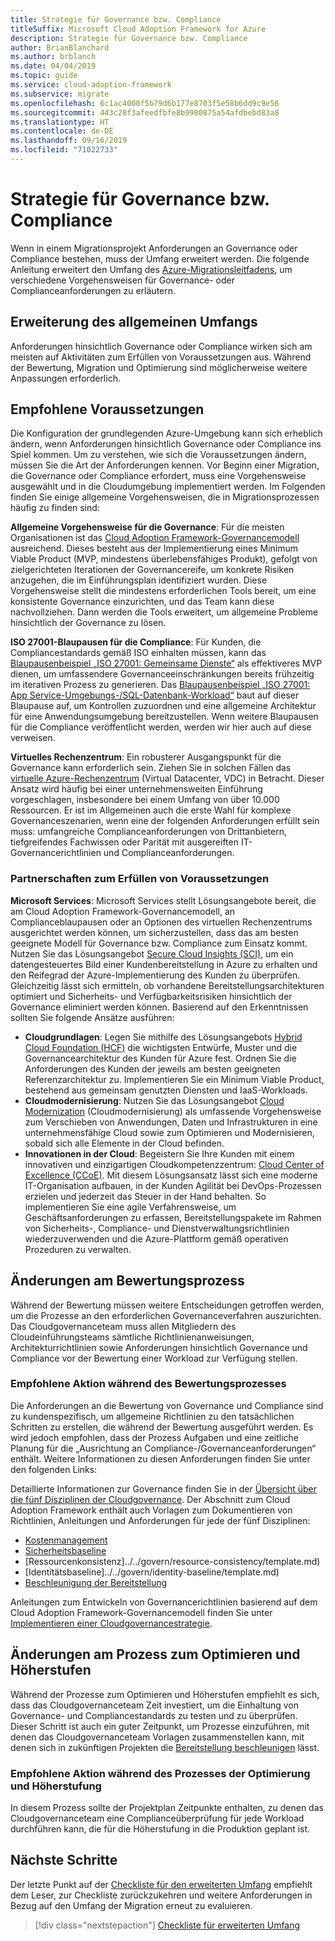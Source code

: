 ```yaml
---
title: Strategie für Governance bzw. Compliance
titleSuffix: Microsoft Cloud Adoption Framework for Azure
description: Strategie für Governance bzw. Compliance
author: BrianBlanchard
ms.author: brblanch
ms.date: 04/04/2019
ms.topic: guide
ms.service: cloud-adoption-framework
ms.subservice: migrate
ms.openlocfilehash: 6c1ac4000f5b79d6b177e8703f5e58b6dd9c9e56
ms.sourcegitcommit: 443c28f3afeedfbfe8b9980875a54afdbebd83a8
ms.translationtype: HT
ms.contentlocale: de-DE
ms.lasthandoff: 09/16/2019
ms.locfileid: "71022733"
---
```

# <a name="governance-or-compliance-strategy"></a>Strategie für Governance bzw. Compliance

Wenn in einem Migrationsprojekt Anforderungen an Governance oder Compliance bestehen, muss der Umfang erweitert werden. Die folgende Anleitung erweitert den Umfang des [Azure-Migrationsleitfadens](../azure-migration-guide/index.md), um verschiedene Vorgehensweisen für Governance- oder Complianceanforderungen zu erläutern.

## <a name="general-scope-expansion"></a>Erweiterung des allgemeinen Umfangs

Anforderungen hinsichtlich Governance oder Compliance wirken sich am meisten auf Aktivitäten zum Erfüllen von Voraussetzungen aus. Während der Bewertung, Migration und Optimierung sind möglicherweise weitere Anpassungen erforderlich.

## <a name="suggested-prerequisites"></a>Empfohlene Voraussetzungen

Die Konfiguration der grundlegenden Azure-Umgebung kann sich erheblich ändern, wenn Anforderungen hinsichtlich Governance oder Compliance ins Spiel kommen. Um zu verstehen, wie sich die Voraussetzungen ändern, müssen Sie die Art der Anforderungen kennen. Vor Beginn einer Migration, die Governance oder Compliance erfordert, muss eine Vorgehensweise ausgewählt und in die Cloudumgebung implementiert werden. Im Folgenden finden Sie einige allgemeine Vorgehensweisen, die in Migrationsprozessen häufig zu finden sind:

**Allgemeine Vorgehensweise für die Governance**: Für die meisten Organisationen ist das [Cloud Adoption Framework-Governancemodell](../../govern/guides/index.md) ausreichend. Dieses besteht aus der Implementierung eines Minimum Viable Product (MVP, mindestens überlebensfähiges Produkt), gefolgt von zielgerichteten Iterationen der Governancereife, um konkrete Risiken anzugehen, die im Einführungsplan identifiziert wurden. Diese Vorgehensweise stellt die mindestens erforderlichen Tools bereit, um eine konsistente Governance einzurichten, und das Team kann diese nachvollziehen. Dann werden die Tools erweitert, um allgemeine Probleme hinsichtlich der Governance zu lösen.

**ISO 27001-Blaupausen für die Compliance**: Für Kunden, die Compliancestandards gemäß ISO einhalten müssen, kann das [Blaupausenbeispiel „ISO 27001: Gemeinsame Dienste“](https://docs.microsoft.com/azure/governance/blueprints/samples/iso27001-shared/index) als effektiveres MVP dienen, um umfassendere Governanceeinschränkungen bereits frühzeitig im iterativen Prozess zu generieren. Das [Blaupausenbeispiel „ISO 27001: App Service-Umgebungs-/SQL-Datenbank-Workload“](https://docs.microsoft.com/azure/governance/blueprints/samples/iso27001-ase-sql-workload) baut auf dieser Blaupause auf, um Kontrollen zuzuordnen und eine allgemeine Architektur für eine Anwendungsumgebung bereitzustellen. Wenn weitere Blaupausen für die Compliance veröffentlicht werden, werden wir hier auch auf diese verweisen.

**Virtuelles Rechenzentrum**: Ein robusterer Ausgangspunkt für die Governance kann erforderlich sein. Ziehen Sie in solchen Fällen das [virtuelle Azure-Rechenzentrum](../../reference/vdc.md) (Virtual Datacenter, VDC) in Betracht. Dieser Ansatz wird häufig bei einer unternehmensweiten Einführung vorgeschlagen, insbesondere bei einem Umfang von über 10.000 Ressourcen. Er ist im Allgemeinen auch die erste Wahl für komplexe Governanceszenarien, wenn eine der folgenden Anforderungen erfüllt sein muss: umfangreiche Complianceanforderungen von Drittanbietern, tiefgreifendes Fachwissen oder Parität mit ausgereiften IT-Governancerichtlinien und Complianceanforderungen.

### <a name="partnership-option-to-complete-prerequisites"></a>Partnerschaften zum Erfüllen von Voraussetzungen

**Microsoft Services**: Microsoft Services stellt Lösungsangebote bereit, die am Cloud Adoption Framework-Governancemodell, an Complianceblaupausen oder an Optionen des virtuellen Rechenzentrums ausgerichtet werden können, um sicherzustellen, dass das am besten geeignete Modell für Governance bzw. Compliance zum Einsatz kommt. Nutzen Sie das Lösungsangebot [Secure Cloud Insights (SCI)](https://download.microsoft.com/download/C/7/C/C7CEA89D-7BDB-4E08-B998-737C13107361/Secure_Cloud_Insights_Datasheet_EN_US.pdf), um ein datengesteuertes Bild einer Kundenbereitstellung in Azure zu erhalten und den Reifegrad der Azure-Implementierung des Kunden zu überprüfen. Gleichzeitig lässt sich ermitteln, ob vorhandene Bereitstellungsarchitekturen optimiert und Sicherheits- und Verfügbarkeitsrisiken hinsichtlich der Governance eliminiert werden können. Basierend auf den Erkenntnissen sollten Sie folgende Ansätze ausführen:

- **Cloudgrundlagen**: Legen Sie mithilfe des Lösungsangebots [Hybrid Cloud Foundation (HCF)](https://download.microsoft.com/download/D/8/7/D872DFD0-1C46-4145-95E4-B5EAB2958B96/Hybrid_Cloud_Foundation_Datasheet_EN_US.pdf) die wichtigsten Entwürfe, Muster und die Governancearchitektur des Kunden für Azure fest. Ordnen Sie die Anforderungen des Kunden der jeweils am besten geeigneten Referenzarchitektur zu. Implementieren Sie ein Minimum Viable Product, bestehend aus gemeinsam genutzten Diensten und IaaS-Workloads.
- **Cloudmodernisierung**: Nutzen Sie das Lösungsangebot [Cloud Modernization](https://download.microsoft.com/download/3/7/3/373F90E3-8568-44F3-B096-CD9C1CD28AB7/Cloud_Modernization_Datasheet_EN_US.pdf) (Cloudmodernisierung) als umfassende Vorgehensweise zum Verschieben von Anwendungen, Daten und Infrastrukturen in eine unternehmensfähige Cloud sowie zum Optimieren und Modernisieren, sobald sich alle Elemente in der Cloud befinden.
- **Innovationen in der Cloud**: Begeistern Sie Ihre Kunden mit einem innovativen und einzigartigen Cloudkompetenzzentrum: [Cloud Center of Excellence (CCoE)](https://download.microsoft.com/download/F/8/B/F8BBE4BD-E5F8-4DFB-82F7-C0A4E17051BB/Cloud_Center_of_Excellence_Datasheet_EN_US.pdf). Mit diesem Lösungsansatz lässt sich eine moderne IT-Organisation aufbauen, in der Kunden Agilität bei DevOps-Prozessen erzielen und jederzeit das Steuer in der Hand behalten. So implementieren Sie eine agile Verfahrensweise, um Geschäftsanforderungen zu erfassen, Bereitstellungspakete im Rahmen von Sicherheits-, Compliance- und Dienstverwaltungsrichtlinien wiederzuverwenden und die Azure-Plattform gemäß operativen Prozeduren zu verwalten.

## <a name="assess-process-changes"></a>Änderungen am Bewertungsprozess

Während der Bewertung müssen weitere Entscheidungen getroffen werden, um die Prozesse an den erforderlichen Governanceverfahren auszurichten. Das Cloudgovernanceteam muss allen Mitgliedern des Cloudeinführungsteams sämtliche Richtlinienanweisungen, Architekturrichtlinien sowie Anforderungen hinsichtlich Governance und Compliance vor der Bewertung einer Workload zur Verfügung stellen.

### <a name="suggested-action-during-the-assess-process"></a>Empfohlene Aktion während des Bewertungsprozesses

Die Anforderungen an die Bewertung von Governance und Compliance sind zu kundenspezifisch, um allgemeine Richtlinien zu den tatsächlichen Schritten zu erstellen, die während der Bewertung ausgeführt werden. Es wird jedoch empfohlen, dass der Prozess Aufgaben und eine zeitliche Planung für die „Ausrichtung an Compliance-/Governanceanforderungen“ enthält. Weitere Informationen zu diesen Anforderungen finden Sie unter den folgenden Links:

Detaillierte Informationen zur Governance finden Sie in der [Übersicht über die fünf Disziplinen der Cloudgovernance](../../govern/governance-disciplines.md). Der Abschnitt zum Cloud Adoption Framework enthält auch Vorlagen zum Dokumentieren von Richtlinien, Anleitungen und Anforderungen für jede der fünf Disziplinen:

- [Kostenmanagement](../../govern/cost-management/template.md)
- [Sicherheitsbaseline](../../govern/security-baseline/template.md)
- [Ressourcenkonsistenz]../../govern/resource-consistency/template.md)
- [Identitätsbaseline]../../govern/identity-baseline/template.md)
- [Beschleunigung der Bereitstellung](../../govern/deployment-acceleration/template.md)

Anleitungen zum Entwickeln von Governancerichtlinien basierend auf dem Cloud Adoption Framework-Governancemodell finden Sie unter [Implementieren einer Cloudgovernancestrategie](../../govern/corporate-policy.md).

## <a name="optimize-and-promote-process-changes"></a>Änderungen am Prozess zum Optimieren und Höherstufen

Während der Prozesse zum Optimieren und Höherstufen empfiehlt es sich, dass das Cloudgovernanceteam Zeit investiert, um die Einhaltung von Governance- und Compliancestandards zu testen und zu überprüfen. Dieser Schritt ist auch ein guter Zeitpunkt, um Prozesse einzuführen, mit denen das Cloudgovernanceteam Vorlagen zusammenstellen kann, mit denen sich in zukünftigen Projekten die [Bereitstellung beschleunigen](../../govern/deployment-acceleration/index.md) lässt.

### <a name="suggested-action-during-the-optimize-and-promote-process"></a>Empfohlene Aktion während des Prozesses der Optimierung und Höherstufung

In diesem Prozess sollte der Projektplan Zeitpunkte enthalten, zu denen das Cloudgovernanceteam eine Complianceüberprüfung für jede Workload durchführen kann, die für die Höherstufung in die Produktion geplant ist.

## <a name="next-steps"></a>Nächste Schritte

Der letzte Punkt auf der [Checkliste für den erweiterten Umfang](./index.md) empfiehlt dem Leser, zur Checkliste zurückzukehren und weitere Anforderungen in Bezug auf den Umfang der Migration erneut zu evaluieren.

> [!div class="nextstepaction"]
> [Checkliste für erweiterten Umfang](./index.md)
